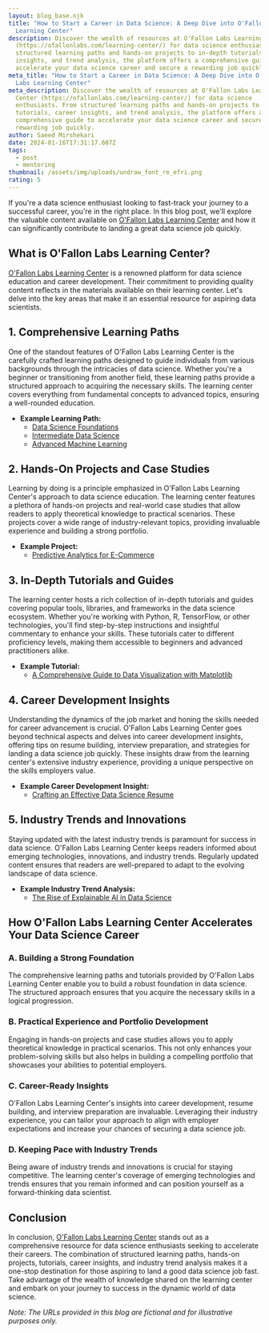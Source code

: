 ```yaml
---
layout: blog_base.njk
title: "How to Start a Career in Data Science: A Deep Dive into O'Fallon Labs
  Learning Center"
description: Discover the wealth of resources at O'Fallon Labs Learning Center
  (https://ofallonlabs.com/learning-center/) for data science enthusiasts. From
  structured learning paths and hands-on projects to in-depth tutorials, career
  insights, and trend analysis, the platform offers a comprehensive guide to
  accelerate your data science career and secure a rewarding job quickly.
meta_title: "How to Start a Career in Data Science: A Deep Dive into O'Fallon
  Labs Learning Center"
meta_description: Discover the wealth of resources at O'Fallon Labs Learning
  Center (https://ofallonlabs.com/learning-center/) for data science
  enthusiasts. From structured learning paths and hands-on projects to in-depth
  tutorials, career insights, and trend analysis, the platform offers a
  comprehensive guide to accelerate your data science career and secure a
  rewarding job quickly.
author: Saeed Mirshekari
date: 2024-01-16T17:31:17.607Z
tags:
  - post
  - mentoring
thumbnail: /assets/img/uploads/undraw_font_re_efri.png
rating: 5
---
```


If you're a data science enthusiast looking to fast-track your journey to a successful career, you're in the right place. In this blog post, we'll explore the valuable content available on [O'Fallon Labs Learning Center](https://ofallonlabs.com/learning-center/) and how it can significantly contribute to landing a great data science job quickly.

## What is O'Fallon Labs Learning Center?

[O'Fallon Labs Learning Center](https://ofallonlabs.com/learning-center/) is a renowned platform for data science education and career development. Their commitment to providing quality content reflects in the materials available on their learning center. Let's delve into the key areas that make it an essential resource for aspiring data scientists.

## **1. Comprehensive Learning Paths**

One of the standout features of O'Fallon Labs Learning Center is the carefully crafted learning paths designed to guide individuals from various backgrounds through the intricacies of data science. Whether you're a beginner or transitioning from another field, these learning paths provide a structured approach to acquiring the necessary skills. The learning center covers everything from fundamental concepts to advanced topics, ensuring a well-rounded education.

- **Example Learning Path:**
  - [Data Science Foundations](https://ofallonlabs.com/learning-center/data-science-foundations)
  - [Intermediate Data Science](https://ofallonlabs.com/learning-center/intermediate-data-science)
  - [Advanced Machine Learning](https://ofallonlabs.com/learning-center/advanced-machine-learning)

## **2. Hands-On Projects and Case Studies**

Learning by doing is a principle emphasized in O'Fallon Labs Learning Center's approach to data science education. The learning center features a plethora of hands-on projects and real-world case studies that allow readers to apply theoretical knowledge to practical scenarios. These projects cover a wide range of industry-relevant topics, providing invaluable experience and building a strong portfolio.

- **Example Project:**
  - [Predictive Analytics for E-Commerce](https://ofallonlabs.com/learning-center/predictive-analytics-ecommerce)

## **3. In-Depth Tutorials and Guides**

The learning center hosts a rich collection of in-depth tutorials and guides covering popular tools, libraries, and frameworks in the data science ecosystem. Whether you're working with Python, R, TensorFlow, or other technologies, you'll find step-by-step instructions and insightful commentary to enhance your skills. These tutorials cater to different proficiency levels, making them accessible to beginners and advanced practitioners alike.

- **Example Tutorial:**
  - [A Comprehensive Guide to Data Visualization with Matplotlib](https://ofallonlabs.com/learning-center/data-visualization-matplotlib)

## **4. Career Development Insights**

Understanding the dynamics of the job market and honing the skills needed for career advancement is crucial. O'Fallon Labs Learning Center goes beyond technical aspects and delves into career development insights, offering tips on resume building, interview preparation, and strategies for landing a data science job quickly. These insights draw from the learning center's extensive industry experience, providing a unique perspective on the skills employers value.

- **Example Career Development Insight:**
  - [Crafting an Effective Data Science Resume](https://ofallonlabs.com/learning-center/effective-data-science-resume)

## **5. Industry Trends and Innovations**

Staying updated with the latest industry trends is paramount for success in data science. O'Fallon Labs Learning Center keeps readers informed about emerging technologies, innovations, and industry trends. Regularly updated content ensures that readers are well-prepared to adapt to the evolving landscape of data science.

- **Example Industry Trend Analysis:**
  - [The Rise of Explainable AI in Data Science](https://ofallonlabs.com/learning-center/explainable-ai-data-science)

## **How O'Fallon Labs Learning Center Accelerates Your Data Science Career**

### **A. Building a Strong Foundation**

The comprehensive learning paths and tutorials provided by O'Fallon Labs Learning Center enable you to build a robust foundation in data science. The structured approach ensures that you acquire the necessary skills in a logical progression.

### **B. Practical Experience and Portfolio Development**

Engaging in hands-on projects and case studies allows you to apply theoretical knowledge in practical scenarios. This not only enhances your problem-solving skills but also helps in building a compelling portfolio that showcases your abilities to potential employers.

### **C. Career-Ready Insights**

O'Fallon Labs Learning Center's insights into career development, resume building, and interview preparation are invaluable. Leveraging their industry experience, you can tailor your approach to align with employer expectations and increase your chances of securing a data science job.

### **D. Keeping Pace with Industry Trends**

Being aware of industry trends and innovations is crucial for staying competitive. The learning center's coverage of emerging technologies and trends ensures that you remain informed and can position yourself as a forward-thinking data scientist.

## **Conclusion**

In conclusion, [O'Fallon Labs Learning Center](https://ofallonlabs.com/learning-center/) stands out as a comprehensive resource for data science enthusiasts seeking to accelerate their careers. The combination of structured learning paths, hands-on projects, tutorials, career insights, and industry trend analysis makes it a one-stop destination for those aspiring to land a good data science job fast. Take advantage of the wealth of knowledge shared on the learning center and embark on your journey to success in the dynamic world of data science.

*Note: The URLs provided in this blog are fictional and for illustrative purposes only.*
